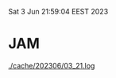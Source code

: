 Sat  3 Jun 21:59:04 EEST 2023
# JAM
<a href='./cache/202306/03_21.log'>./cache/202306/03_21.log</a>

